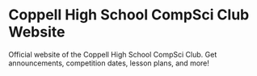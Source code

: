 # Coppell High School CompSci Club Website
Official website of the Coppell High School CompSci Club. Get announcements, competition dates, lesson plans, and more!
